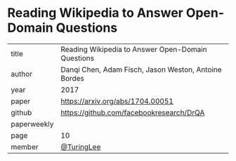 # Reading Wikipedia to Answer Open-Domain Questions

|  |  |
| :--- | :--- |
| title |  Reading Wikipedia to Answer Open-Domain Questions |
| author | Danqi Chen, Adam Fisch, Jason Weston, Antoine Bordes |
| year | 2017 |
| paper |   https://arxiv.org/abs/1704.00051 |
| github |  https://github.com/facebookresearch/DrQA |
| paperweekly |   |
| page | 10 |
| member | [@TuringLee](https://github.com/TuringLee) |